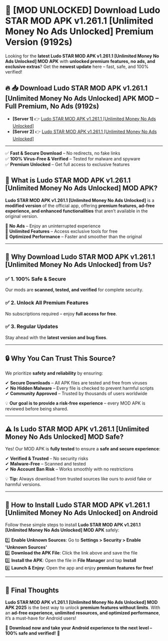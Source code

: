 # 🚀 [MOD UNLOCKED] Download Ludo STAR MOD APK v1.261.1 [Unlimited Money No Ads Unlocked] Premium Version (9192s)

Looking for the **latest Ludo STAR MOD APK v1.261.1 [Unlimited Money No Ads Unlocked] MOD APK** with **unlocked premium features, no ads, and exclusive extras**? Get the **newest update** here – fast, safe, and 100% verified!  


## 🔥 📥 Download Ludo STAR MOD APK v1.261.1 [Unlimited Money No Ads Unlocked] APK MOD – Full Premium, No Ads (9192s)

- **[Server 1]** 👉 [Ludo STAR MOD APK v1.261.1 [Unlimited Money No Ads Unlocked]](https://apkcomod.com?title=Ludo_STAR_MOD_APK_v1.261.1_[Unlimited_Money_No_Ads_Unlocked])  
- **[Server 2]** 👉 [Ludo STAR MOD APK v1.261.1 [Unlimited Money No Ads Unlocked]](https://apkcomod.com?title=Ludo_STAR_MOD_APK_v1.261.1_[Unlimited_Money_No_Ads_Unlocked])  

---
✅ **Fast & Secure Download** – No redirects, no fake links  
✅ **100% Virus-Free & Verified** – Tested for malware and spyware  
✅ **Premium Unlocked** – Get full access to exclusive features  


## 📌 What is Ludo STAR MOD APK v1.261.1 [Unlimited Money No Ads Unlocked] MOD APK?

**Ludo STAR MOD APK v1.261.1 [Unlimited Money No Ads Unlocked]** is a **modified version** of the official app, offering **premium features, ad-free experience, and enhanced functionalities** that aren’t available in the original version.  

🔹 **No Ads** – Enjoy an uninterrupted experience  
🔹 **Unlimited Features** – Access exclusive tools for free  
🔹 **Optimized Performance** – Faster and smoother than the original  

---

## 🌟 Why Download Ludo STAR MOD APK v1.261.1 [Unlimited Money No Ads Unlocked] from Us?

### ✅ 1. 100% Safe & Secure  
Our mods are **scanned, tested, and verified** for complete security.  

### ✅ 2. Unlock All Premium Features  
No subscriptions required – enjoy **full access for free**.  

### ✅ 3. Regular Updates  
Stay ahead with the **latest version and bug fixes**.  

---

## 🔒 Why You Can Trust This Source?

We prioritize **safety and reliability** by ensuring:  

✔ **Secure Downloads** – All APK files are tested and free from viruses  
✔ **No Hidden Malware** – Every file is checked to prevent harmful scripts  
✔ **Community Approved** – Trusted by thousands of users worldwide  

💡 **Our goal is to provide a risk-free experience** – every MOD APK is reviewed before being shared.  

---

## ⚠️ Is Ludo STAR MOD APK v1.261.1 [Unlimited Money No Ads Unlocked] MOD Safe?

Yes! Our MOD APK is **fully tested** to ensure a **safe and secure experience**:  

✔ **Verified & Trusted** – No security risks  
✔ **Malware-Free** – Scanned and tested  
✔ **No Account Ban Risk** – Works smoothly with no restrictions  

💡 **Tip:** Always download from trusted sources like ours to avoid fake or harmful versions.  

---

## 📲 How to Install Ludo STAR MOD APK v1.261.1 [Unlimited Money No Ads Unlocked] on Android

Follow these simple steps to install **Ludo STAR MOD APK v1.261.1 [Unlimited Money No Ads Unlocked] MOD APK** safely:  

1️⃣ **Enable Unknown Sources**: Go to **Settings > Security > Enable 'Unknown Sources'**  
2️⃣ **Download the APK File**: Click the link above and save the file  
3️⃣ **Install the APK**: Open the file in **File Manager** and tap **Install**  
4️⃣ **Launch & Enjoy**: Open the app and enjoy **premium features for free!**  

---

## 🚀 Final Thoughts

**Ludo STAR MOD APK v1.261.1 [Unlimited Money No Ads Unlocked] MOD APK 2025** is the best way to unlock **premium features without limits**. With an **ad-free experience, unlimited resources, and optimized performance**, it’s a must-have for Android users!  

🔻 **Download now and take your Android experience to the next level – 100% safe and verified!** 🔻
